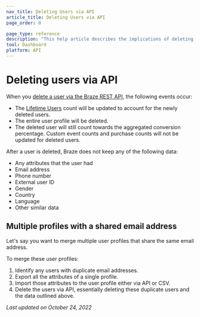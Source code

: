 ```yaml
---
nav_title: Deleting Users via API
article_title: Deleting Users via API
page_order: 0

page_type: reference
description: "This help article describes the implications of deleting a user profile via the Braze REST API."
tool: Dashboard
platform: API
---
```


# Deleting users via API

When you [delete a user via the Braze REST API][1], the following events occur:

- The [Lifetime Users][2] count will be updated to account for the newly deleted users.	
- The entire user profile will be deleted.	
- The deleted user will still count towards the aggregated conversion percentage. Custom event counts and purchase counts will not be updated for deleted users.

After a user is deleted, Braze does not keep any of the following data:
- Any attributes that the user had
- Email address
- Phone number
- External user ID 
- Gender
- Country
- Language
- Other similar data

## Multiple profiles with a shared email address

Let's say you want to merge multiple user profiles that share the same email address. 

To merge these user profiles:

 1. Identify any users with duplicate email addresses. 
 2. Export all the attributes of a single profile. 
 3. Import those attributes to the user profile either via API or CSV. 
 4. Delete the users via API, essentially deleting these duplicate users and the data outlined above.

_Last updated on October 24, 2022_

[1]: {{site.baseurl}}/api/endpoints/user_data/#user-delete-endpoint/
[2]: {{site.baseurl}}/user_guide/data_and_analytics/analytics/understanding_your_app_usage_data/#lifetime-users